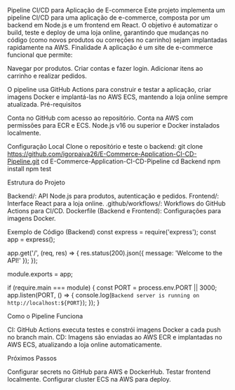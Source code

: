 Pipeline CI/CD para Aplicação de E-commerce
Este projeto implementa um pipeline CI/CD para uma aplicação de e-commerce, composta por um backend em Node.js e um frontend em React. O objetivo é automatizar o build, teste e deploy de uma loja online, garantindo que mudanças no código (como novos produtos ou correções no carrinho) sejam implantadas rapidamente na AWS.
Finalidade
A aplicação é um site de e-commerce funcional que permite:

Navegar por produtos.
Criar contas e fazer login.
Adicionar itens ao carrinho e realizar pedidos.

O pipeline usa GitHub Actions para construir e testar a aplicação, criar imagens Docker e implantá-las no AWS ECS, mantendo a loja online sempre atualizada.
Pré-requisitos

Conta no GitHub com acesso ao repositório.
Conta na AWS com permissões para ECR e ECS.
Node.js v16 ou superior e Docker instalados localmente.

Configuração Local
Clone o repositório e teste o backend:
git clone https://github.com/igorpaiva26/E-Commerce-Application-CI-CD-Pipeline.git
cd E-Commerce-Application-CI-CD-Pipeline
cd Backend
npm install
npm test

Estrutura do Projeto

Backend/: API Node.js para produtos, autenticação e pedidos.
Frontend/: Interface React para a loja online.
.github/workflows/: Workflows do GitHub Actions para CI/CD.
Dockerfile (Backend e Frontend): Configurações para imagens Docker.

Exemplo de Código (Backend)
const express = require('express');
const app = express();

app.get('/', (req, res) => {
  res.status(200).json({ message: 'Welcome to the API!' });
});

module.exports = app;

if (require.main === module) {
  const PORT = process.env.PORT || 3000;
  app.listen(PORT, () => {
    console.log(`Backend server is running on http://localhost:${PORT}`);
  });
}

Como o Pipeline Funciona

CI: GitHub Actions executa testes e constrói imagens Docker a cada push no branch main.
CD: Imagens são enviadas ao AWS ECR e implantadas no AWS ECS, atualizando a loja online automaticamente.

Próximos Passos

Configurar secrets no GitHub para AWS e DockerHub.
Testar frontend localmente.
Configurar cluster ECS na AWS para deploy.
